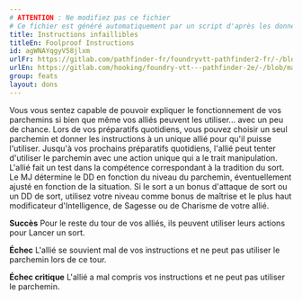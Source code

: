 ```yaml
---
# ATTENTION : Ne modifiez pas ce fichier
# Ce fichier est généré automatiquement par un script d'après les données du module Foundry VTT officiel et de sa traduction
title: Instructions infaillibles
titleEn: Foolproof Instructions
id: agWNAYqgyV58jlxm
urlFr: https://gitlab.com/pathfinder-fr/foundryvtt-pathfinder2-fr/-/blob/master/data/feats/agWNAYqgyV58jlxm.htm
urlEn: https://gitlab.com/hooking/foundry-vtt---pathfinder-2e/-/blob/master/packs/data/feats.db/foolproof-instructions.json
group: feats
layout: dons
---
```

Vous vous sentez capable de pouvoir expliquer le fonctionnement de vos parchemins si bien que même vos alliés peuvent les utiliser... avec un peu de chance. Lors de vos préparatifs quotidiens, vous pouvez choisir un seul parchemin et donner les instructions à un unique allié pour qu'il puisse l'utiliser. Jusqu'à vos prochains préparatifs quotidiens, l'allié peut tenter d'utiliser le parchemin avec une action unique qui a le trait manipulation. L'allié fait un test dans la compétence correspondant à la tradition du sort. Le MJ détermine le DD en fonction du niveau du parchemin, éventuellement ajusté en fonction de la situation. Si le sort a un bonus d'attaque de sort ou un DD de sort, utilisez votre niveau comme bonus de maîtrise et le plus haut modificateur d'Intelligence, de Sagesse ou de Charisme de votre allié.

**Succès** Pour le reste du tour de vos alliés, ils peuvent utiliser leurs actions pour Lancer un sort.

**Échec** L'allié se souvient mal de vos instructions et ne peut pas utiliser le parchemin lors de ce tour.

**Échec critique** L'allié a mal compris vos instructions et ne peut pas utiliser le parchemin.



